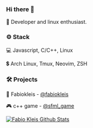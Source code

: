 ### Hi there 👋

 🙋 Developer and linux enthusiast.

<h3>⚙️ Stack</h3>

 💻 Javascript, C/C++, Linux
 
 💲 Arch Linux, Tmux, Neovim, ZSH
 <!-- [![Fabio Kleis Top Langs](https://github-readme-stats.vercel.app/api/top-langs/?username=fabiokleis&layout=compact&theme=tokyonight)](https://github.com/fabiokleis) -->
 
<h3>🛠️ Projects</h3>

 🐧 Fabiokleis - [@fabiokleis](https://fabiokleis.herokuapp.com)
 
 🎮 c++ game - [@sfml_game](https://github.com/fabiokleis/sfml_game)

 [![Fabio Kleis Github Stats](https://github-readme-stats.vercel.app/api?username=fabiokleis&show_icons=true&count_private=true&theme=tokyonight)](https://github.com/fabiokleis)

